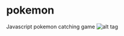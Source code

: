 # pokemon
Javascript pokemon catching game 
![alt tag](https://github.com/poojaOfficial321/pokemon/blob/master/output/img.png)
